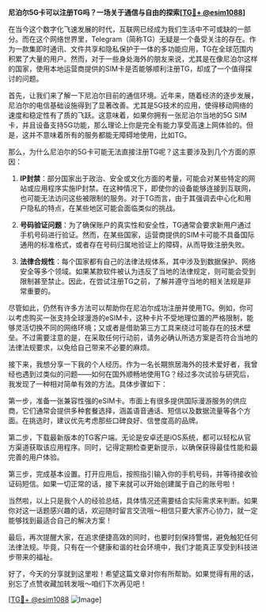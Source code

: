 **尼泊尔5G卡可以注册TG吗？一场关于通信与自由的探索[[TG💪+ @esim1088](https://t.me/s/esim1088)]**

在当今这个数字化飞速发展的时代，互联网已经成为我们生活中不可或缺的一部分。而在这个网络世界里，Telegram（简称TG）无疑是一个备受关注的存在。作为一款集即时通讯、文件共享和隐私保护于一体的多功能应用，TG在全球范围内积累了大量的用户。然而，对于一些身处海外的朋友来说，尤其是在像尼泊尔这样的国家，使用本地运营商提供的SIM卡是否能够顺利注册TG，却成了一个值得探讨的问题。

首先，让我们来了解一下尼泊尔目前的通信环境。近年来，随着经济的逐步发展，尼泊尔的电信基础设施得到了显著改善。尤其是5G技术的应用，使得移动网络的速度和稳定性有了质的飞跃。这意味着，如果你拥有一张尼泊尔当地的5G SIM卡，并且设备支持5G功能，那么理论上你是完全有能力享受高速上网体验的。但是，这并不意味着所有的服务都能无障碍地使用，比如TG。

那么，为什么尼泊尔的5G卡可能无法直接注册TG呢？这主要涉及到几个方面的原因：

1. **IP封禁**：部分国家出于政治、安全或文化方面的考量，可能会对某些特定的网站或应用程序实施IP封禁。在这种情况下，即使你的设备能够连接到互联网，也可能无法访问这些被限制的服务。对于TG而言，由于其强调去中心化和用户隐私的特点，在某些地区可能会面临类似的挑战。

2. **号码验证问题**：为了确保账户的真实性和安全性，TG通常会要求新用户通过手机号码进行验证。然而，在某些国家，运营商提供的SIM卡可能不具备国际通用的标准格式，或者存在号码归属地验证上的障碍，从而导致注册失败。

3. **法律合规性**：每个国家都有自己的法律法规体系，其中涉及到数据保护、网络安全等多个领域。如果某款软件被认为违反了当地的法律规定，则可能会受到限制甚至禁止。因此，在尝试注册TG之前，了解并遵守当地的相关法规是非常重要的。

尽管如此，仍然有许多方法可以帮助你在尼泊尔成功注册并使用TG。例如，你可以考虑购买一张支持全球漫游的eSIM卡，这种卡片不受地理位置的严格限制，能够灵活切换不同的网络环境；又或者是借助第三方工具来绕过可能存在的技术壁垒。不过需要注意的是，在采取任何行动前，请务必确认所选方案是否符合当地的法律法规要求，以免给自己带来不必要的麻烦。

接下来，我想分享一下我的个人经历。作为一名长期旅居海外的技术爱好者，我曾经也遇到过类似的问题——如何在国外顺畅地使用TG？经过多次试验与研究后，我发现了一种相对简单有效的方法。具体步骤如下：

第一步，准备一张兼容性强的eSIM卡。市面上有很多提供国际漫游服务的供应商，它们通常会提供多种套餐选择，涵盖语音通话、短信以及数据流量等各个方面。在挑选时，建议优先考虑那些口碑良好、信誉度高的品牌。

第二步，下载最新版本的TG客户端。无论是安卓还是iOS系统，都可以轻松从官方渠道获取该应用程序。同时，记得定期检查更新提示，以确保获得最佳性能和最完善的用户体验。

第三步，完成基本设置。打开应用后，按照指引输入你的手机号码，并等待接收验证码短信。如果一切正常的话，接下来就可以开始创建属于自己的账号啦！

当然啦，以上只是我个人的经验总结，具体情况还需要结合实际需求来判断。如果你对这一话题感兴趣的话，欢迎随时留言交流哦～相信只要大家齐心协力，就一定能够找到最适合自己的解决方案！

最后，再次提醒大家，在追求便捷高效的同时，也要时刻保持警惕，避免触犯任何法律法规。毕竟，只有在一个健康和谐的社会环境中，我们才能真正享受到科技进步带来的福祉。

好了，今天的分享就到这里啦！希望这篇文章对你有所帮助。如果觉得有用的话，别忘了点赞收藏加转发哦～咱们下次再见吧！

[[TG💪+ @esim1088](https://t.me/s/esim1088) ![Image](https://i.postimg.cc/4NQfJmqS/Snipaste-2025-05-13-00-14-12.png)]